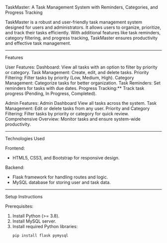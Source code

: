 TaskMaster: A Task Management System with Reminders, Categories, and Progress Tracking

TaskMaster is a robust and user-friendly task management system designed for users and administrators. It allows users to organize, prioritize, and track their tasks efficiently. With additional features like task reminders, category filtering, and progress tracking, TaskMaster ensures productivity and effective task management.

---

 Features

 User Features:
 Dashboard: View all tasks with an option to filter by priority or category.
 Task Management: Create, edit, and delete tasks.
 Priority Filtering: Filter tasks by priority (Low, Medium, High).
 Category Management: Categorize tasks for better organization.
 Task Reminders: Set reminders for tasks with due dates.
 Progress Tracking:** Track task progress (Pending, In Progress, Completed).

 Admin Features:
 Admin Dashboard View all tasks across the system.
 Task Management: Edit or delete tasks from any user.
 Priority and Category Filtering: Filter tasks by priority or category for quick review.
 Comprehensive Overview: Monitor tasks and ensure system-wide productivity.

---

 Technologies Used

 Frontend:
- HTML5, CSS3, and Bootstrap for responsive design.

 Backend:
- Flask framework for handling routes and logic.
- MySQL database for storing user and task data.

---

 Setup Instructions

 Prerequisites:
1. Install Python (>= 3.8).
2. Install MySQL server.
3. Install required Python libraries:
   ```bash
   pip install flask pymysql
